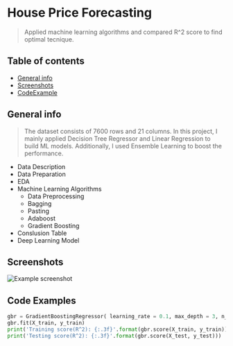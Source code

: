 # House Price Forecasting
> Applied machine learning algorithms and compared R^2 score to find optimal tecnique.

## Table of contents
* [General info](#general-info)
* [Screenshots](#screenshots)
* [CodeExample](#codeexample)

## General info
> The dataset consists of 7600 rows and 21 columns. In this project, I mainly applied Decision Tree Regressor and Linear Regression to build ML models. Additionally, I used Ensemble Learning to boost the performance.
* Data Description
* Data Preparation
* EDA
* Machine Learning Algorithms
  * Data Preprocessing
  * Bagging
  * Pasting
  * Adaboost
  * Gradient Boosting
* Conslusion Table
* Deep Learning Model

## Screenshots
![Example screenshot](https://user-images.githubusercontent.com/63559049/102727864-4eab8000-42dd-11eb-9cc3-c59512254852.png)


## Code Examples
```Python
gbr = GradientBoostingRegressor( learning_rate = 0.1, max_depth = 3, n_estimators = 600, random_state=0)
gbr.fit(X_train, y_train)
print('Training score(R^2): {:.3f}'.format(gbr.score(X_train, y_train)))
print('Testing score(R^2): {:.3f}'.format(gbr.score(X_test, y_test)))
```
